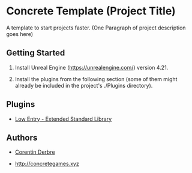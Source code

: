 # Concrete Template (Project Title)



A template to start projects faster. (One Paragraph of project description goes here)



## Getting Started

1. Install Unreal Engine (https://unrealengine.com/) version 4.21.

2. Install the plugins from the following section (some of them might already be included in the project's ./Plugins directory).



## Plugins

- [Low Entry - Extended Standard Library](https://www.unrealengine.com/marketplace/low-entry-extended-standard-library)



## Authors

- [Corentin Derbre](https://corentin.xyz)

- http://concretegames.xyz